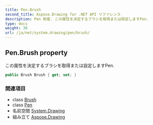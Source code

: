 ```yaml
---
title: Pen.Brush
second_title: Aspose.Drawing for .NET API リファレンス
description: Pen 財産. この属性を決定するブラシを取得または設定しますPen.
type: docs
weight: 30
url: /ja/net/system.drawing/pen/brush/
---
```

## Pen.Brush property

この属性を決定するブラシを取得または設定しますPen.

```csharp
public Brush Brush { get; set; }
```

### 関連項目

* class [Brush](../../brush/)
* class [Pen](../)
* 名前空間 [System.Drawing](../../pen/)
* 組み立て [Aspose.Drawing](../../../)


